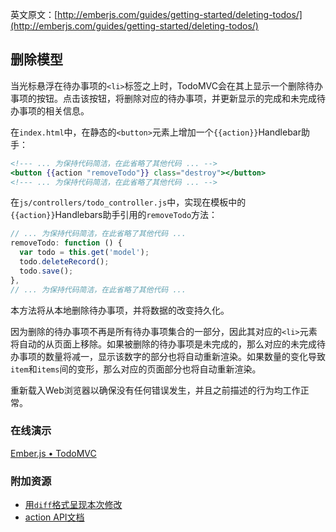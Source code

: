 英文原文：[http://emberjs.com/guides/getting-started/deleting-todos/](http://emberjs.com/guides/getting-started/deleting-todos/)

## 删除模型

当光标悬浮在待办事项的`<li>`标签之上时，TodoMVC会在其上显示一个删除待办事项的按钮。点击该按钮，将删除对应的待办事项，并更新显示的完成和未完成待办事项的相关信息。

在`index.html`中，在静态的`<button>`元素上增加一个`{{action}}`Handlebar助手：

```handlebars
<!--- ... 为保持代码简洁，在此省略了其他代码 ... -->
<button {{action "removeTodo"}} class="destroy"></button>
<!--- ... 为保持代码简洁，在此省略了其他代码 ... -->
```

在`js/controllers/todo_controller.js`中，实现在模板中的`{{action}}`Handlebars助手引用的`removeTodo`方法：

```javascript
// ... 为保持代码简洁，在此省略了其他代码 ...
removeTodo: function () {
  var todo = this.get('model');
  todo.deleteRecord();
  todo.save();
},
// ... 为保持代码简洁，在此省略了其他代码 ...
```

本方法将从本地删除待办事项，并将数据的改变持久化。

因为删除的待办事项不再是所有待办事项集合的一部分，因此其对应的`<li>`元素将自动的从页面上移除。如果被删除的待办事项是未完成的，那么对应的未完成待办事项的数量将减一，显示该数字的部分也将自动重新渲染。如果数量的变化导致`item`和`items`间的变形，那么对应的页面部分也将自动重新渲染。

重新载入Web浏览器以确保没有任何错误发生，并且之前描述的行为均工作正常。

### 在线演示

<a class="jsbin-embed" href="http://jsbin.com/asokal/2/embed?live">Ember.js • TodoMVC</a><script src="http://static.jsbin.com/js/embed.js"></script>

### 附加资源

  * [用`diff`格式呈现本次修改](https://github.com/emberjs/quickstart-code-sample/commit/dfffa6edfa98d8948715a755e04cd03890336969)
  * [action API文档](http://emberjs.com/api/classes/Ember.Handlebars.helpers.html#method_action)
